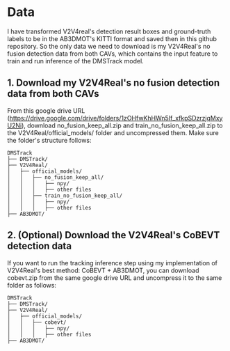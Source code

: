 # Data

I have transformed V2V4real's detection result boxes and ground-truth labels to be in the AB3DMOT's KITTI format and saved then in this github repository.
So the only data we need to download is my V2V4Real's no fusion detection data from both CAVs, which contains the input feature to train and run inference of the DMSTrack model.


## **1. Download my V2V4Real's no fusion detection data from both CAVs**

From this google drive URL (https://drive.google.com/drive/folders/1zOHfwKhHWn5If_xfkpSDzrzjqMxyU2Ni), download no_fusion_keep_all.zip and train_no_fusion_keep_all.zip to the V2V4Real/official_models/ folder and uncompressed them.
Make sure the folder's structure follows:

```
DMSTrack
├── DMSTrack/
├── V2V4Real/
│   ├── official_models/
│   │   ├── no_fusion_keep_all/
│   │   │   ├── npy/
│   │   │   ├── other files
│   │   ├── train_no_fusion_keep_all/
│   │   │   ├── npy/
│   │   │   ├── other files
├── AB3DMOT/
```

## **2. (Optional) Download the V2V4Real's CoBEVT detection data**

If you want to run the tracking inference step using my implementation of V2V4Real's best method: CoBEVT + AB3DMOT, you can download cobevt.zip from the same google drive URL and uncompress it to the same folder as follows:

```
DMSTrack
├── DMSTrack/
├── V2V4Real/
│   ├── official_models/
│   │   ├── cobevt/
│   │   │   ├── npy/
│   │   │   ├── other files
├── AB3DMOT/
```

